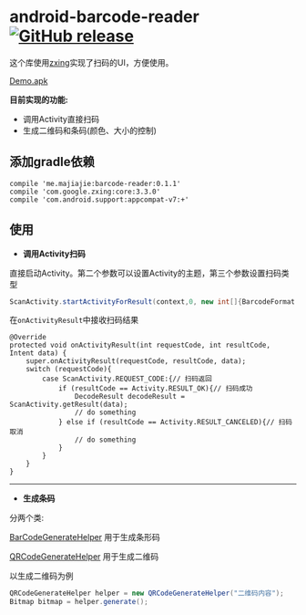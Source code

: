 # android-barcode-reader [![GitHub release](https://img.shields.io/github/release/tyzlmjj/android-barcode-reader.svg)](https://github.com/tyzlmjj/android-barcode-reader/releases)

这个库使用[zxing](https://github.com/zxing/zxing)实现了扫码的UI，方便使用。

[Demo.apk](https://github.com/tyzlmjj/android-barcode-reader/releases/download/0.1.1/Demo.apk)

**目前实现的功能:**

- 调用Activity直接扫码
- 生成二维码和条码(颜色、大小的控制)

## 添加gradle依赖

```
compile 'me.majiajie:barcode-reader:0.1.1'
compile 'com.google.zxing:core:3.3.0'
compile 'com.android.support:appcompat-v7:+'
```

## 使用

- **调用Activity扫码**

直接启动Activity。第二个参数可以设置Activity的主题，第三个参数设置扫码类型
```java
ScanActivity.startActivityForResult(context,0, new int[]{BarcodeFormat.QR_CODE});
```
在`onActivityResult`中接收扫码结果
```
@Override
protected void onActivityResult(int requestCode, int resultCode, Intent data) {
    super.onActivityResult(requestCode, resultCode, data);
    switch (requestCode){
        case ScanActivity.REQUEST_CODE:{// 扫码返回
            if (resultCode == Activity.RESULT_OK){// 扫码成功
                DecodeResult decodeResult = ScanActivity.getResult(data);
                // do something
            } else if (resultCode == Activity.RESULT_CANCELED){// 扫码取消
                // do something
            }
        }
    }
}
```

------

- **生成条码**

分两个类:

[BarCodeGenerateHelper](https://github.com/tyzlmjj/android-barcode-reader/blob/master/barcode-reader/src/main/java/me/majiajie/barcodereader/encode/BarCodeGenerateHelper.java) 用于生成条形码

[QRCodeGenerateHelper](https://github.com/tyzlmjj/android-barcode-reader/blob/master/barcode-reader/src/main/java/me/majiajie/barcodereader/encode/QRCodeGenerateHelper.java) 用于生成二维码

以生成二维码为例

```java
QRCodeGenerateHelper helper = new QRCodeGenerateHelper("二维码内容");
Bitmap bitmap = helper.generate();
```


  

